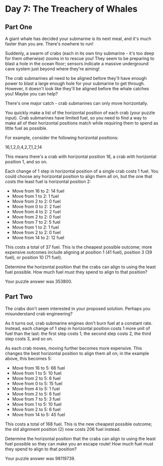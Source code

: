 # Day 7: The Treachery of Whales

## Part One

A giant whale has decided your submarine is its next meal, and it's much faster than you are. There's nowhere to run!

Suddenly, a swarm of crabs (each in its own tiny submarine - it's too deep for them otherwise) zooms in to rescue you! They seem to be preparing to blast a hole in the ocean floor; sensors indicate a massive underground cave system just beyond where they're aiming!

The crab submarines all need to be aligned before they'll have enough power to blast a large enough hole for your submarine to get through. However, it doesn't look like they'll be aligned before the whale catches you! Maybe you can help?

There's one major catch - crab submarines can only move horizontally.

You quickly make a list of the horizontal position of each crab (your puzzle input). Crab submarines have limited fuel, so you need to find a way to make all of their horizontal positions match while requiring them to spend as little fuel as possible.

For example, consider the following horizontal positions:

16,1,2,0,4,2,7,1,2,14

This means there's a crab with horizontal position 16, a crab with horizontal position 1, and so on.

Each change of 1 step in horizontal position of a single crab costs 1 fuel. You could choose any horizontal position to align them all on, but the one that costs the least fuel is horizontal position 2:

  - Move from 16 to 2: 14 fuel
  - Move from 1 to 2: 1 fuel
  - Move from 2 to 2: 0 fuel
  - Move from 0 to 2: 2 fuel
  - Move from 4 to 2: 2 fuel
  - Move from 2 to 2: 0 fuel
  - Move from 7 to 2: 5 fuel
  - Move from 1 to 2: 1 fuel
  - Move from 2 to 2: 0 fuel
  - Move from 14 to 2: 12 fuel

This costs a total of 37 fuel. This is the cheapest possible outcome; more expensive outcomes include aligning at position 1 (41 fuel), position 3 (39 fuel), or position 10 (71 fuel).

Determine the horizontal position that the crabs can align to using the least fuel possible. How much fuel must they spend to align to that position?

Your puzzle answer was 353800.

## Part Two

The crabs don't seem interested in your proposed solution. Perhaps you misunderstand crab engineering?

As it turns out, crab submarine engines don't burn fuel at a constant rate. Instead, each change of 1 step in horizontal position costs 1 more unit of fuel than the last: the first step costs 1, the second step costs 2, the third step costs 3, and so on.

As each crab moves, moving further becomes more expensive. This changes the best horizontal position to align them all on; in the example above, this becomes 5:

  - Move from 16 to 5: 66 fuel
  - Move from 1 to 5: 10 fuel
  - Move from 2 to 5: 6 fuel
  - Move from 0 to 5: 15 fuel
  - Move from 4 to 5: 1 fuel
  - Move from 2 to 5: 6 fuel
  - Move from 7 to 5: 3 fuel
  - Move from 1 to 5: 10 fuel
  - Move from 2 to 5: 6 fuel
  - Move from 14 to 5: 45 fuel

This costs a total of 168 fuel. This is the new cheapest possible outcome; the old alignment position (2) now costs 206 fuel instead.

Determine the horizontal position that the crabs can align to using the least fuel possible so they can make you an escape route! How much fuel must they spend to align to that position?

Your puzzle answer was 98119739.